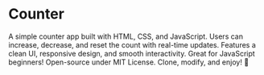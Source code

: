 # Counter
A simple counter app built with HTML, CSS, and JavaScript. Users can increase, decrease, and reset the count with real-time updates. Features a clean UI, responsive design, and smooth interactivity. Great for JavaScript beginners! Open-source under MIT License. Clone, modify, and enjoy! 🚀
